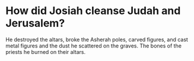 # How did Josiah cleanse Judah and Jerusalem?

He destroyed the altars, broke the Asherah poles, carved figures, and cast metal figures and the dust he scattered on the graves. The bones of the priests he burned on their altars.
